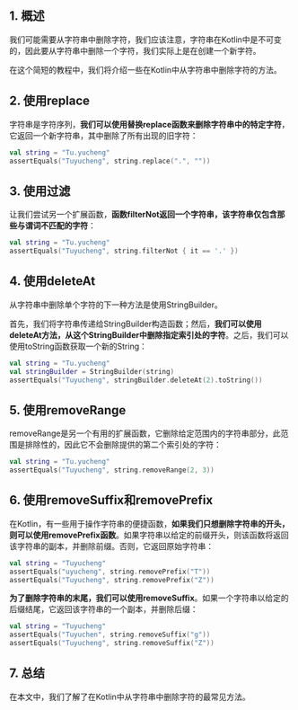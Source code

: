 ## 1. 概述

我们可能需要从字符串中删除字符，我们应该注意，字符串在Kotlin中是不可变的，因此要从字符串中删除一个字符，我们实际上是在创建一个新字符。

在这个简短的教程中，我们将介绍一些在Kotlin中从字符串中删除字符的方法。

## 2. 使用replace

字符串是字符序列，**我们可以使用替换replace函数来删除字符串中的特定字符**，它返回一个新字符串，其中删除了所有出现的旧字符：

```kotlin
val string = "Tu.yucheng"
assertEquals("Tuyucheng", string.replace(".", ""))
```

## 3. 使用过滤

让我们尝试另一个扩展函数，**函数filterNot返回一个字符串，该字符串仅包含那些与谓词不匹配的字符**：

```kotlin
val string = "Tu.yucheng"
assertEquals("Tuyucheng", string.filterNot { it == '.' })
```

## 4. 使用deleteAt

从字符串中删除单个字符的下一种方法是使用StringBuilder。

首先，我们将字符串传递给StringBuilder构造函数；然后，**我们可以使用deleteAt方法，从这个StringBuilder中删除指定索引处的字符**。之后，我们可以使用toString函数获取一个新的String：

```kotlin
val string = "Tu.yucheng"
val stringBuilder = StringBuilder(string)
assertEquals("Tuyucheng", stringBuilder.deleteAt(2).toString())
```

## 5. 使用removeRange

removeRange是另一个有用的扩展函数，它删除给定范围内的字符串部分，此范围是排除性的，因此它不会删除提供的第二个索引处的字符：

```kotlin
val string = "Tu.yucheng"
assertEquals("Tuyucheng", string.removeRange(2, 3))
```

## 6. 使用removeSuffix和removePrefix

在Kotlin，有一些用于操作字符串的便捷函数，**如果我们只想删除字符串的开头，则可以使用removePrefix函数**。如果字符串以给定的前缀开头，则该函数将返回该字符串的副本，并删除前缀。否则，它返回原始字符串：

```kotlin
val string = "Tuyucheng"
assertEquals("uyucheng", string.removePrefix("T"))
assertEquals("Tuyucheng", string.removePrefix("Z"))
```

**为了删除字符串的末尾，我们可以使用removeSuffix**。如果一个字符串以给定的后缀结尾，它返回该字符串的一个副本，并删除后缀：

```kotlin
val string = "Tuyucheng"
assertEquals("Tuyuchen", string.removeSuffix("g"))
assertEquals("Tuyucheng", string.removeSuffix("Z"))
```

## 7. 总结

在本文中，我们了解了在Kotlin中从字符串中删除字符的最常见方法。